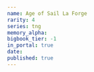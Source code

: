 ```yaml
---
name: Age of Sail La Forge
rarity: 4
series: tng
memory_alpha:
bigbook_tier: -1
in_portal: true
date:
published: true
---
```




